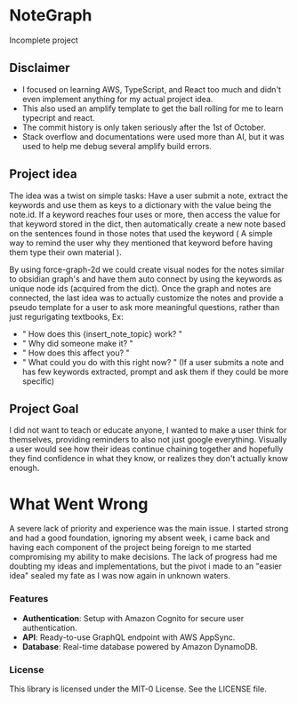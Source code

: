 # NoteGraph
  Incomplete project
  
## Disclaimer
  - I focused on learning AWS, TypeScript, and React too much and didn't even implement anything for my actual project idea.
  - This also used an amplify template to get the ball rolling for me to learn typecript and react. 
  - The commit history is only taken seriously after the 1st of October.
  - Stack overflow and documentations were used more than AI, but it was used to help me debug several amplify build errors.

## Project idea
The idea was a twist on simple tasks: Have a user submit a note, extract the keywords and use them as keys to a dictionary with the value being the note.id. If a keyword reaches four uses or more, then access the value for that keyword stored in the dict,
then automatically create a new note based on the sentences found in those notes that used the keyword ( A simple way to remind the user why they mentioned that keyword before having them type their own material ).

By using force-graph-2d we could create visual nodes for the notes similar to obsidian graph's and have them auto connect by using the keywords as unique node ids (acquired from the dict).
Once the graph and notes are connected, the last idea was to actually customize the notes and provide a pseudo template for a user to ask more meaningful questions, rather than just regurigating textbooks, Ex:
  - " How does this {insert_note_topic} work? "
  - " Why did someone make it? "
  - " How does this affect you? "
  - " What could you do with this right now? "
    (If a user submits a note and has few keywords extracted, prompt and ask them if they could be more specific)
    
## Project Goal
I did not want to teach or educate anyone, I wanted to make a user think for themselves, providing reminders to also not just google everything. Visually a user would see how their ideas continue chaining together and hopefully they find confidence in what they know, or realizes they don't actually know enough.

# What Went Wrong
A severe lack of priority and experience was the main issue. I started strong and had a good foundation, ignoring my absent week, i came back and having each component of the project being foreign to me started compromising my ability to make decisions. The lack of progress had me doubting my ideas and implementations, but the pivot i made to an "easier idea" sealed my fate as I was now again in unknown waters.

### Features

- **Authentication**: Setup with Amazon Cognito for secure user authentication.
- **API**: Ready-to-use GraphQL endpoint with AWS AppSync.
- **Database**: Real-time database powered by Amazon DynamoDB.

### License

This library is licensed under the MIT-0 License. See the LICENSE file.
